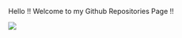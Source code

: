 Hello !! Welcome to my Github Repositories Page !!


![](https://komarev.com/ghpvc/?username=priyanka-mondal&label=sinceAug17th,2023)
